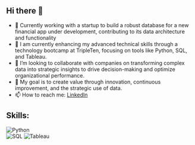 ## Hi there 👋

- 🔭 Currently working with a startup to build a robust database for a new financial app under development, contributing to its data architecture and functionality
- 🌱 I am currently enhancing my advanced technical skills through a technology bootcamp at TripleTen, focusing on tools like Python, SQL, and Tableau.
- 👯 I’m looking to collaborate with companies on transforming complex data into strategic insights to drive decision-making and optimize organizational performance.
- 🤔 My goal is to create value through innovation, continuous improvement, and the strategic use of data.
- 📫 How to reach me:
    [LinkedIn](www.linkedin.com/in/alegría-carrión-burneo) 

## Skills:
![Python](https://img.shields.io/badge/Python-3DDC84?style=for-the-badge&logo=python&logoColor=white&labelColor=101010)</br>
![SQL](https://img.shields.io/badge/SQL-0095D5?style=for-the-badge&logo=sql&logoColor=white&labelColor=101010)
![Tableau](https://img.shields.io/badge/Tableau-3DDC84?style=for-the-badge&logo=tableau&logoColor=white&labelColor=101010)</br>

